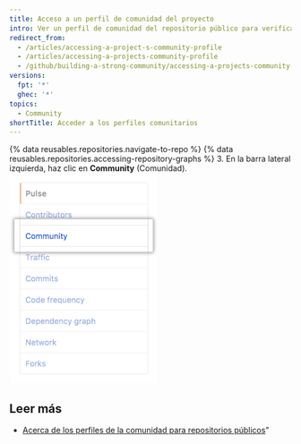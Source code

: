 ```yaml
---
title: Acceso a un perfil de comunidad del proyecto
intro: Ver un perfil de comunidad del repositorio público para verificar el estado de un proyecto y decidir si deseas contribuir.
redirect_from:
  - /articles/accessing-a-project-s-community-profile
  - /articles/accessing-a-projects-community-profile
  - /github/building-a-strong-community/accessing-a-projects-community-profile
versions:
  fpt: '*'
  ghec: '*'
topics:
  - Community
shortTitle: Acceder a los perfiles comunitarios
---
```


{% data reusables.repositories.navigate-to-repo %}
{% data reusables.repositories.accessing-repository-graphs %}
3. En la barra lateral izquierda, haz clic en **Community** (Comunidad). ![Comunidad en la barra lateral izquierda](/assets/images/help/graphs/graphs-sidebar-community-tab.png)

## Leer más

- [Acerca de los perfiles de la comunidad para repositorios públicos](/articles/about-community-profiles-for-public-repositories)"
